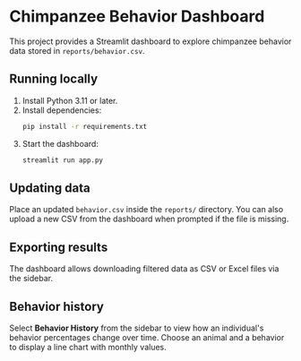 # Chimpanzee Behavior Dashboard

This project provides a Streamlit dashboard to explore chimpanzee behavior data stored in `reports/behavior.csv`.

## Running locally

1. Install Python 3.11 or later.
2. Install dependencies:
   ```bash
   pip install -r requirements.txt
   ```
3. Start the dashboard:
   ```bash
   streamlit run app.py
   ```

## Updating data

Place an updated `behavior.csv` inside the `reports/` directory. You can also upload a new CSV from the dashboard when prompted if the file is missing.

## Exporting results

The dashboard allows downloading filtered data as CSV or Excel files via the sidebar.

## Behavior history

Select **Behavior History** from the sidebar to view how an individual's behavior percentages change over time. Choose an animal and a behavior to display a line chart with monthly values.
